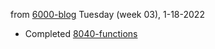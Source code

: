 from [6000-blog](../../../6000-blog.md)
Tuesday (week 03), 1-18-2022

- Completed [8040-functions](8040-functions.md)